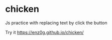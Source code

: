 # chicken
Js practice with replacing text by click the button

Try it https://enz0g.github.io/chicken/
